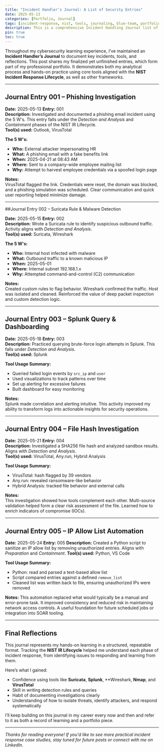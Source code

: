 ```yaml
---
title: "Incident Handler’s Journal: A List of Security Entries"
date: 2025-05-13 
categories: [Portfolio, Journal]
tags: [incident-response, nist, tools, journaling, blue-team, portfolio, data entry, project,]
description: This is a comprehensive Incident Handling Journal list of entries, growing with time.
pin: true
toc: true
---
```


Throughout my cybersecurity learning experience, I’ve maintained an **Incident Handler’s Journal** to document key incidents, tools, and reflections. This post shares my finalized yet unfinished entries, which form part of my professional portfolio. It demonstrates both my analytical process and hands-on practice using core tools aligned with the **NIST Incident Response Lifecycle**, as well as other frameworks.

---

## Journal Entry 001 – Phishing Investigation

**Date:** 2025-05-13 
**Entry:** 001  
**Description:** Investigated and documented a phishing email incident using the 5 W's. This entry falls under the *Detection and Analysis* and *Containment* phases of the NIST IR Lifecycle.  
**Tool(s) used:** Outlook, VirusTotal  

**The 5 W's:**
- **Who:** External attacker impersonating HR  
- **What:** A phishing email with a fake benefits link  
- **When:** 2025-04-21 at 08:43 AM  
- **Where:** Sent to a company-wide employee mailing list  
- **Why:** Attempt to harvest employee credentials via a spoofed login page  

**Notes:**  
VirusTotal flagged the link. Credentials were reset, the domain was blocked, and a phishing simulation was scheduled. Clear communication and quick user reporting helped minimize damage.

---

##Journal Entry 002 – Suricata Rule & Malware Detection

**Date:** 2025-05-15
**Entry:** 002  
**Description:** Wrote a Suricata rule to identify suspicious outbound traffic. Activity aligns with *Detection and Analysis*.  
**Tool(s) used:** Suricata, Wireshark  

**The 5 W's:**
- **Who:** Internal host infected with malware  
- **What:** Outbound traffic to a known malicious IP  
- **When:** 2025-05-01  
- **Where:** Internal subnet 192.168.1.x  
- **Why:** Attempted command-and-control (C2) communication  

**Notes:**  
Created custom rules to flag behavior. Wireshark confirmed the traffic. Host was isolated and cleaned. Reinforced the value of deep packet inspection and custom detection logic.

---

## Journal Entry 003 – Splunk Query & Dashboarding

**Date:** 2025-05-18 
**Entry:** 003  
**Description:** Practiced querying brute-force login attempts in Splunk. This falls under *Detection and Analysis*.  
**Tool(s) used:** Splunk  

**Tool Usage Summary:**
- Queried failed login events by `src_ip` and `user`
- Used visualizations to track patterns over time
- Set up alerting for excessive failures  
- Built dashboard for easy monitoring  

**Notes:**  
Splunk made correlation and alerting intuitive. This activity improved my ability to transform logs into actionable insights for security operations.

---

## Journal Entry 004 – File Hash Investigation

**Date:** 2025-05-21 
**Entry:** 004  
**Description:** Investigated a SHA256 file hash and analyzed sandbox results. Aligns with *Detection and Analysis*.  
**Tool(s) used:** VirusTotal, Any.run, Hybrid Analysis  

**Tool Usage Summary:**
- VirusTotal: hash flagged by 39 vendors  
- Any.run: revealed ransomware-like behavior  
- Hybrid Analysis: tracked file behavior and external calls  

**Notes:**  
This investigation showed how tools complement each other. Multi-source validation helped form a clear risk assessment of the file. Learned how to enrich indicators of compromise (IOCs).

---

## Journal Entry 005 – IP Allow List Automation

**Date:** 2025-05-24
**Entry:** 005
**Description:** Created a Python script to sanitize an IP allow list by removing unauthorized entries. Aligns with *Preparation* and *Containment*.
**Tool(s) used:** Python, VS Code

**Tool Usage Summary:**

* Python: read and parsed a text-based allow list
* Script compared entries against a defined `remove_list`
* Cleaned list was written back to file, ensuring unauthorized IPs were removed

**Notes:**
This automation replaced what would typically be a manual and error-prone task. It improved consistency and reduced risk in maintaining network access controls. A useful foundation for future scheduled jobs or integration into SOAR tooling.

---

## Final Reflections

This journal represents my hands-on learning in a structured, repeatable format. Tracking the **NIST IR Lifecycle** helped me understand each phase of incident response, from identifying issues to responding and learning from them.

Here’s what I gained:
- Confidence using tools like **Suricata**, **Splunk**, **Wireshark, **Nmap**, and **VirusTotal**
- Skill in writing detection rules and queries
- Habit of documenting investigations clearly
- Understanding of how to isolate threats, identify attackers, and respond systematically  

I’ll keep building on this journal in my career every now and then and refer to it as both a record of learning and a portfolio piece.

---

_Thanks for reading everyone! If you'd like to see more practical incident response case studies, stay tuned for future posts or connect with me on LinkedIn._

